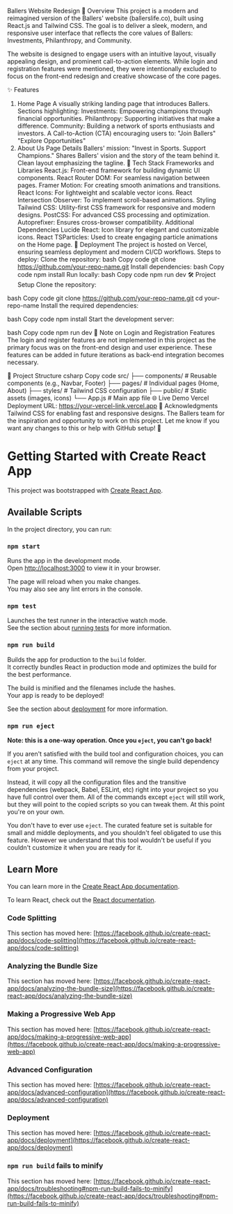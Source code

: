 Ballers Website Redesign
🌟 Overview
This project is a modern and reimagined version of the Ballers' website (ballerslife.co), built using React.js and Tailwind CSS. The goal is to deliver a sleek, modern, and responsive user interface that reflects the core values of Ballers: Investments, Philanthropy, and Community.

The website is designed to engage users with an intuitive layout, visually appealing design, and prominent call-to-action elements. While login and registration features were mentioned, they were intentionally excluded to focus on the front-end redesign and creative showcase of the core pages.

✨ Features
1. Home Page
A visually striking landing page that introduces Ballers.
Sections highlighting:
Investments: Empowering champions through financial opportunities.
Philanthropy: Supporting initiatives that make a difference.
Community: Building a network of sports enthusiasts and investors.
A Call-to-Action (CTA) encouraging users to:
"Join Ballers"
"Explore Opportunities"
2. About Us Page
Details Ballers' mission: "Invest in Sports. Support Champions."
Shares Ballers' vision and the story of the team behind it.
Clean layout emphasizing the tagline.
🔧 Tech Stack
Frameworks and Libraries
React.js: Front-end framework for building dynamic UI components.
React Router DOM: For seamless navigation between pages.
Framer Motion: For creating smooth animations and transitions.
React Icons: For lightweight and scalable vector icons.
React Intersection Observer: To implement scroll-based animations.
Styling
Tailwind CSS: Utility-first CSS framework for responsive and modern designs.
PostCSS: For advanced CSS processing and optimization.
Autoprefixer: Ensures cross-browser compatibility.
Additional Dependencies
Lucide React: Icon library for elegant and customizable icons.
React TSParticles: Used to create engaging particle animations on the Home page.
🚀 Deployment
The project is hosted on Vercel, ensuring seamless deployment and modern CI/CD workflows.
Steps to deploy:
Clone the repository:
bash
Copy code
git clone https://github.com/your-repo-name.git
Install dependencies:
bash
Copy code
npm install
Run locally:
bash
Copy code
npm run dev
🛠️ Project Setup
Clone the repository:

bash
Copy code
git clone https://github.com/your-repo-name.git
cd your-repo-name
Install the required dependencies:

bash
Copy code
npm install
Start the development server:

bash
Copy code
npm run dev
📝 Note on Login and Registration Features
The login and register features are not implemented in this project as the primary focus was on the front-end design and user experience. These features can be added in future iterations as back-end integration becomes necessary.

📂 Project Structure
csharp
Copy code
src/
├── components/        # Reusable components (e.g., Navbar, Footer)
├── pages/             # Individual pages (Home, About)
├── styles/            # Tailwind CSS configuration
├── public/            # Static assets (images, icons)
└── App.js             # Main app file
🌐 Live Demo
Vercel Deployment URL: https://your-vercel-link.vercel.app
🙌 Acknowledgments
Tailwind CSS for enabling fast and responsive designs.
The Ballers team for the inspiration and opportunity to work on this project.
Let me know if you want any changes to this or help with GitHub setup! 🚀



# Getting Started with Create React App

This project was bootstrapped with [Create React App](https://github.com/facebook/create-react-app).

## Available Scripts

In the project directory, you can run:

### `npm start`

Runs the app in the development mode.\
Open [http://localhost:3000](http://localhost:3000) to view it in your browser.

The page will reload when you make changes.\
You may also see any lint errors in the console.

### `npm test`

Launches the test runner in the interactive watch mode.\
See the section about [running tests](https://facebook.github.io/create-react-app/docs/running-tests) for more information.

### `npm run build`

Builds the app for production to the `build` folder.\
It correctly bundles React in production mode and optimizes the build for the best performance.

The build is minified and the filenames include the hashes.\
Your app is ready to be deployed!

See the section about [deployment](https://facebook.github.io/create-react-app/docs/deployment) for more information.

### `npm run eject`

**Note: this is a one-way operation. Once you `eject`, you can't go back!**

If you aren't satisfied with the build tool and configuration choices, you can `eject` at any time. This command will remove the single build dependency from your project.

Instead, it will copy all the configuration files and the transitive dependencies (webpack, Babel, ESLint, etc) right into your project so you have full control over them. All of the commands except `eject` will still work, but they will point to the copied scripts so you can tweak them. At this point you're on your own.

You don't have to ever use `eject`. The curated feature set is suitable for small and middle deployments, and you shouldn't feel obligated to use this feature. However we understand that this tool wouldn't be useful if you couldn't customize it when you are ready for it.

## Learn More

You can learn more in the [Create React App documentation](https://facebook.github.io/create-react-app/docs/getting-started).

To learn React, check out the [React documentation](https://reactjs.org/).

### Code Splitting

This section has moved here: [https://facebook.github.io/create-react-app/docs/code-splitting](https://facebook.github.io/create-react-app/docs/code-splitting)

### Analyzing the Bundle Size

This section has moved here: [https://facebook.github.io/create-react-app/docs/analyzing-the-bundle-size](https://facebook.github.io/create-react-app/docs/analyzing-the-bundle-size)

### Making a Progressive Web App

This section has moved here: [https://facebook.github.io/create-react-app/docs/making-a-progressive-web-app](https://facebook.github.io/create-react-app/docs/making-a-progressive-web-app)

### Advanced Configuration

This section has moved here: [https://facebook.github.io/create-react-app/docs/advanced-configuration](https://facebook.github.io/create-react-app/docs/advanced-configuration)

### Deployment

This section has moved here: [https://facebook.github.io/create-react-app/docs/deployment](https://facebook.github.io/create-react-app/docs/deployment)

### `npm run build` fails to minify

This section has moved here: [https://facebook.github.io/create-react-app/docs/troubleshooting#npm-run-build-fails-to-minify](https://facebook.github.io/create-react-app/docs/troubleshooting#npm-run-build-fails-to-minify)
